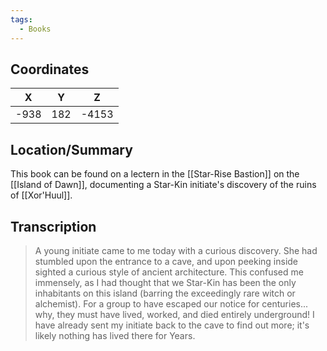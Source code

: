 ```yaml
---
tags:
  - Books
---
```


## Coordinates
| **X** | **Y** | **Z** |
| :---: | :---: | :---: |
| -938  |  182  | -4153 |

## Location/Summary
This book can be found on a lectern in the [[Star-Rise Bastion]] on the [[Island of Dawn]], documenting a Star-Kin initiate's discovery of the ruins of [[Xor'Huul]].

## Transcription
> A young initiate came to me today with a curious discovery. She had stumbled upon the entrance to a cave, and upon peeking inside sighted a curious style of ancient architecture. This confused me immensely, as I had thought that we Star-Kin has been the only inhabitants on this island (barring the exceedingly rare witch or alchemist). For a group to have escaped our notice for centuries... why, they must have lived, worked, and died entirely underground! I have already sent my initiate back to the cave to find out more; it's likely nothing has lived there for Years.

